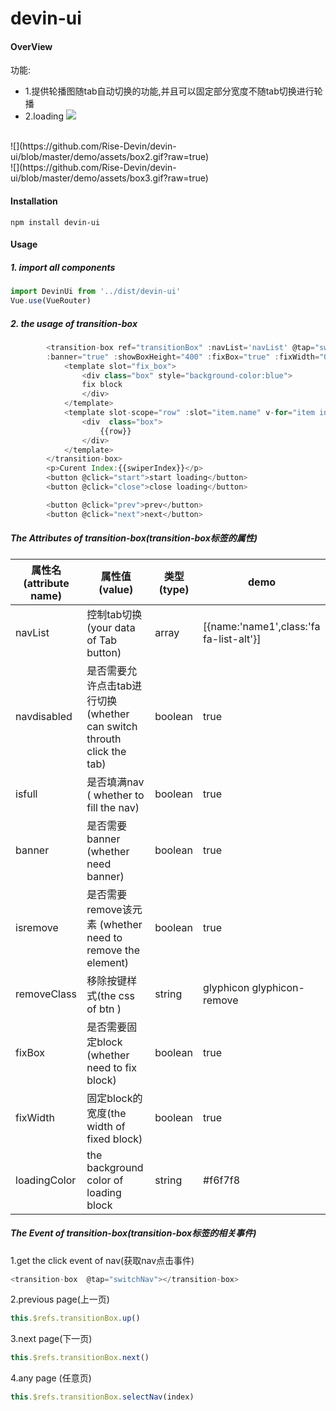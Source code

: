 # devin-ui
#### OverView
功能:
 * 1.提供轮播图随tab自动切换的功能,并且可以固定部分宽度不随tab切换进行轮播
 * 2.loading
![](https://github.com/Rise-Devin/devin-ui/blob/master/demo/assets/box1.gif?raw=true)
</br>
![](https://github.com/Rise-Devin/devin-ui/blob/master/demo/assets/box2.gif?raw=true)
</br>
![](https://github.com/Rise-Devin/devin-ui/blob/master/demo/assets/box3.gif?raw=true)

#### Installation
```
npm install devin-ui
```
#### Usage
##### 1. import all components
```javascript
import DevinUi from '../dist/devin-ui'
Vue.use(VueRouter)
```

##### 2. the usage of transition-box
```javascript
        <transition-box ref="transitionBox" :navList='navList' @tap="switchNav" :isfull="true"
        :banner="true" :showBoxHeight="400" :fixBox="true" :fixWidth="0" >
            <template slot="fix_box">
                <div class="box" style="background-color:blue">
                fix block
                </div>
            </template>
            <template slot-scope="row" :slot="item.name" v-for="item in navList">
                <div  class="box">
                    {{row}}
                </div>
            </template>
        </transition-box>
        <p>Curent Index:{{swiperIndex}}</p>
        <button @click="start">start loading</button>
        <button @click="close">close loading</button>

        <button @click="prev">prev</button>
        <button @click="next">next</button>
```


##### The Attributes of transition-box(transition-box标签的属性)
属性名(attribute name) | 属性值(value) | 类型(type) | demo
-------- | -------------------------- | ------- | --------
navList | 控制tab切换(your data of Tab button) | array | [{name:'name1',class:'fa fa-list-alt'}]   
navdisabled | 是否需要允许点击tab进行切换(whether can switch throuth click the tab) |boolean | true
isfull | 是否填满nav ( whether to fill the nav) | boolean | true
banner | 是否需要banner (whether need banner) |boolean | true
isremove | 是否需要remove该元素 (whether need to remove the element) |boolean | true
removeClass | 移除按键样式(the css of btn ) |string | glyphicon glyphicon-remove
fixBox | 是否需要固定block (whether need to fix block) |boolean | true
fixWidth | 固定block的宽度(the width of fixed block) |boolean | true
loadingColor | the background color of loading block |string | #f6f7f8


##### The Event of transition-box(transition-box标签的相关事件)
1.get the click event of nav(获取nav点击事件)
```javascript
<transition-box  @tap="switchNav"></transition-box>
```
2.previous page(上一页)
```javascript
this.$refs.transitionBox.up()
```
3.next page(下一页)
```javascript
this.$refs.transitionBox.next()
```
4.any page (任意页)
```javascript
this.$refs.transitionBox.selectNav(index)
```



